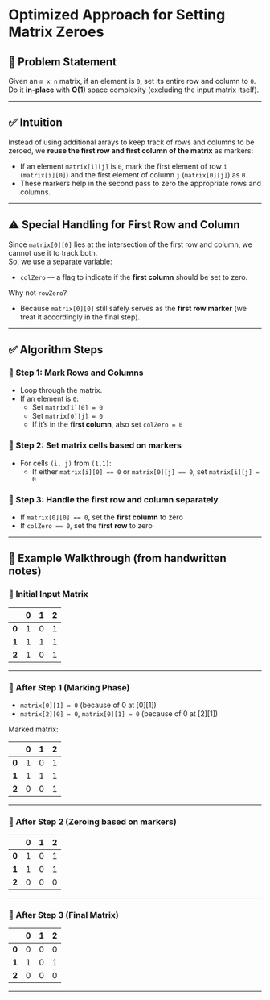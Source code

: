 # Optimized Approach for Setting Matrix Zeroes

## 🧠 Problem Statement

Given an `m x n` matrix, if an element is `0`, set its entire row and column to `0`.  
Do it **in-place** with **O(1)** space complexity (excluding the input matrix itself).

---

## ✅ Intuition

Instead of using additional arrays to keep track of rows and columns to be zeroed, we **reuse the first row and first column of the matrix** as markers:

- If an element `matrix[i][j]` is `0`, mark the first element of row `i` (`matrix[i][0]`) and the first element of column `j` (`matrix[0][j]`) as `0`.
- These markers help in the second pass to zero the appropriate rows and columns.

---

## ⚠️ Special Handling for First Row and Column

Since `matrix[0][0]` lies at the intersection of the first row and column, we cannot use it to track both.  
So, we use a separate variable:

- `colZero` — a flag to indicate if the **first column** should be set to zero.

Why not `rowZero`?

- Because `matrix[0][0]` still safely serves as the **first row marker** (we treat it accordingly in the final step).

---

## ✅ Algorithm Steps

### 🔹 Step 1: Mark Rows and Columns

- Loop through the matrix.
- If an element is `0`:
    - Set `matrix[i][0] = 0`
    - Set `matrix[0][j] = 0`
    - If it’s in the **first column**, also set `colZero = 0`

### 🔹 Step 2: Set matrix cells based on markers

- For cells `(i, j)` from `(1,1)`:
    - If either `matrix[i][0] == 0` or `matrix[0][j] == 0`, set `matrix[i][j] = 0`

### 🔹 Step 3: Handle the first row and column separately

- If `matrix[0][0] == 0`, set the **first column** to zero
- If `colZero == 0`, set the **first row** to zero

---

## 📌 Example Walkthrough (from handwritten notes)

### 🔹 Initial Input Matrix

|     | 0 | 1 | 2 |
|-----|---|---|---|
| **0** | 1 | 0 | 1 |
| **1** | 1 | 1 | 1 |
| **2** | 1 | 0 | 1 |

---

### 🔹 After Step 1 (Marking Phase)

- `matrix[0][1] = 0` (because of 0 at [0][1])
- `matrix[2][0] = 0`, `matrix[0][1] = 0` (because of 0 at [2][1])

Marked matrix:

|     | 0 | 1 | 2 |
|-----|---|---|---|
| **0** | 1 | 0 | 1 |
| **1** | 1 | 1 | 1 |
| **2** | 0 | 0 | 1 |

---

### 🔹 After Step 2 (Zeroing based on markers)

|     | 0 | 1 | 2 |
|-----|---|---|---|
| **0** | 1 | 0 | 1 |
| **1** | 1 | 0 | 1 |
| **2** | 0 | 0 | 0 |

---

### 🔹 After Step 3 (Final Matrix)

|     | 0 | 1 | 2 |
|-----|---|---|---|
| **0** | 0 | 0 | 0 |
| **1** | 1 | 0 | 1 |
| **2** | 0 | 0 | 0 |

---

